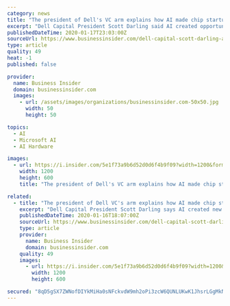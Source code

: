 ```yaml
---
category: news
title: "The president of Dell's VC arm explains how AI made chip startups hot, and why he bet on a new one led by 3 star engineers from Apple and Google"
excerpt: "Dell Capital President Scott Darling said AI created opportunities for chip startups like Nuvia, which is led by three stars from Apple and Google."
publishedDateTime: 2020-01-17T23:03:00Z
sourceUrl: https://www.businessinsider.com/dell-capital-scott-darling-ai-chip-startups-nuvia-2020-1
type: article
quality: 49
heat: -1
published: false

provider:
  name: Business Insider
  domain: businessinsider.com
  images:
    - url: /assets/images/organizations/businessinsider.com-50x50.jpg
      width: 50
      height: 50

topics:
  - AI
  - Microsoft AI
  - AI Hardware

images:
  - url: https://i.insider.com/5e1f73a9b6d52d0d6f4b9f09?width=1200&format=jpeg
    width: 1200
    height: 600
    title: "The president of Dell's VC arm explains how AI made chip startups hot, and why he bet on a new one led by 3 star engineers from Apple and Google"

related:
  - title: "The president of Dell VC's arm explains how AI made chip startups hot, and why he bet on a new one led by 3 star engineers from Apple and Google"
    excerpt: "Dell Capital President Scott Darling says AI created new opportunities for chip startups such as Nuvia, led by 3 stars from Apple and Google."
    publishedDateTime: 2020-01-16T18:07:00Z
    sourceUrl: https://www.businessinsider.com/dell-capital-scott-darling-ai-chip-startups-nuvia-2020-1
    type: article
    provider:
      name: Business Insider
      domain: businessinsider.com
    quality: 49
    images:
      - url: https://i.insider.com/5e1f73a9b6d52d0d6f4b9f09?width=1200&format=jpeg
        width: 1200
        height: 600

secured: "8qD5gSX7ZWNofDIYkMiHa0sNFckvdW9mh2oPi3zcW6QUNLUKwK1JhsrLGgMkNvCXmsvHj6S+grYUKKb6xJSFo3VhQw/dRXHINa4CreN45I8EKxLX7MoKm9kRwCYYuqntAd1mGVUvbVSrg5U+tQm362Cj0Vq4l3a0UvcfHWjKQ9YyqYBMWemWIAErlEjBWQJiAOIs3zNh8P3K/DfJjcugBwSFxFbIo0Na25Hc4qTXSvrfSwNXRKl3mi+R8H4Wy/acm7M9uNnVuLI8CGfcKWK1ui3eDBNUjkM7JfjrG+TyQuL8N5+7pYr0ZFwXipNF3x74BxXgTIT1tvuor5Y8WWIlRRLc5iNIiS8Y/wchIKYGMLE3hP6ZYTvgsMHIgtaD/NXF5MJXNzbRRkgwnaF2ouytNURzaBROlJhDQMn6h9OVkOJtlLWFYGpGVpM/mvvfU6dN0Jdm1tp1aWgpatdWi4z8xg==;U/zpnbC8scjaY+pa+AvYtw=="
---
```


